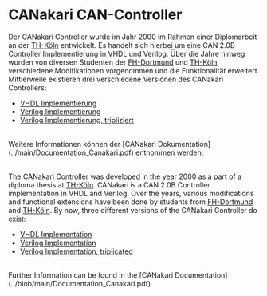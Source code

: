 # CANakari CAN-Controller

Der CANakari Controller wurde im Jahr 2000 im Rahmen einer Diplomarbeit an der [TH-Köln](https://www.th-koeln.de/startseite_16.php) entwickelt. Es handelt sich hierbei um eine CAN 2.0B Controller Implementierung in VHDL und Verilog. Über die Jahre hinweg wurden von diversen Studenten der [FH-Dortmund](https://www.fh-dortmund.de/de/fb/3/index.php) und [TH-Köln](https://www.th-koeln.de/startseite_16.php) verschiedene Modifikationen vorgenommen und die Funktionalität erweitert.
Mittlerweile existieren drei verschiedene Versionen des CANakari Controllers:
* [VHDL Implementierung](../main/Vhdl)
* [Verilog Implementierung](../main/Verilog)
* [Verilog Implementierung, tripliziert](../main/Verilog%20triplicated)
<br/>
Weitere Informationen können der [CANakari Dokumentation](../main/Documentation_Canakari.pdf) entnommen werden.
<br/>
<br/>

The CANakari Controller was developed in the year 2000 as a part of a diploma thesis at [TH-Köln](https://www.th-koeln.de/startseite_16.php). CANakari is a CAN 2.0B Controller implementation in VHDL and Verilog. Over the years, various modifications and functional extensions have been done by students from [FH-Dortmund](https://www.fh-dortmund.de/de/fb/3/index.php) and [TH-Köln](https://www.th-koeln.de/startseite_16.php).
By now, three different versions of the CANakari Controller do exist:
* [VHDL Implementation](../main/Vhdl)
* [Verilog Implementation](../main/Verilog)
* [Verilog Implementation, triplicated](../main/Verilog%20triplicated)
<br/>
Further Information can be found in the [CANakari Documentation](../blob/main/Documentation_Canakari.pdf).
